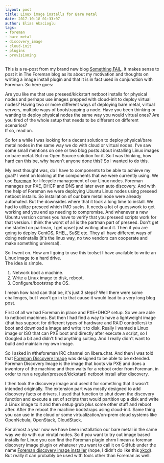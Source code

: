 ```yaml
---
layout: post
title: Linux image installs for Bare Metal
date: 2017-10-18 01:33:07
author: Elias Abacioglu
tags:
- foreman
- bare metal
- discovery_image
- cloud-init
- plugins
- provisioning
---
```


This is a re-post from my brand new blog [Something FAIL](https://something.fail/). It makes sense to post it in The Foreman blog as its about my motivation and thoughts on writing a image install plugin and that it is in fact used in conjunction with Foreman. So here goes:  

Are you like me that use preseed/kickstart netboot installs for physical nodes and perhaps use images prepped with cloud-init to deploy virtual nodes?
Having two or more different ways of deploying bare metal, virtual servers, multiple ways of bootstrapping a node.
Have you been thinking or wanting to deploy physical nodes the same way you would virtual ones? Are you tired of the whole setup that needs to be different on different scenarios?  
If so, read on.
<!--more-->

So for a while I was looking for a decent solution to deploy physical/bare metal nodes in the same way we do with cloud or virtual nodes. I've saw some small mentions on one or two blog posts about installing Linux images on bare metal. But no Open Source solution for it.
So I was thinking, how hard can this be, why haven't anyone done this? So I wanted to do this.

My next thought was, do I have to components to be able to achieve my goal? I went on looking at the components that we were currently using.
We use [Foreman](https://theforeman.org) for lifecycle management of our Linux nodes. Foreman manages our PXE, DHCP and DNS and later even auto discovery.
And with the help of Foreman we were deploying Ubuntu Linux nodes using preseed netboot installs. So installation of our bare metal node were already automated.
But the downsides where that it took a long time to install. We had to utilize preseed which IMO sucks. It needs a lot of guesswork to get working and you end up needing to compromise. And whenever a new Ubuntu version comes you have to verify that you preseed scripts work for that version. I think the worst of all is the partman part of preseed. Don't get me started on partman, I get upset just writing about it. Then if you are going to deploy CentOS, RHEL, SuSE etc. They all have different ways of doing netinstalls (it's the linux way, no two vendors can cooperate and make something universal).

So I went on. How am I going to use this toolset I have available to write an Linux image to a hard drive.  
The idea is simple.
1. Network boot a machine.
2. Write a Linux image to disk, reboot.
3. Configure/bootstrap the OS.

I mean how hard can that be, it's just 3 steps? Well there were some challenges, but I won't go in to that cause it would lead to a very long blog post.

First of all we had Foreman in place and PXE+DHCP setup. So we are able to netboot machines.
But then I had find a way to have a lightweight image (that has support for different types of hardware and RAID controllers) to boot and download a image and write it to disk.
Really I wanted a Linux image or ISO that can PXE boot and directly after execute a script, so I Googled a bit and didn't find anything suiting. And I really didn't want to build and maintain my own image.

So I asked in #theforeman IRC channel on libera.chat. And then I was told that [Foreman Discovery Image](https://github.com/theforeman/foreman-discovery-image) was designed to be able to be extended. Foreman Discovery Image is the image that boots via PXE and does a inventory of the machine and then waits for a reboot order from Foreman, in order to run a regular(preseed/kickstart) netboot install after discovery.

I then took the discovery image and used it for something that it wasn't intended originally. The extension part was mostly designed to add discovery facts or drivers.
I used that function to shut down the discovery function and execute a set of scripts that would partition up a disk and write a Linux image to it and then setup grub plus some other stuff and reboot after.
After the reboot the machine bootstraps using cloud-init. Same thing you can use in the cloud or some virtualization/on-prem cloud systems like OpenNebula, OpenStack, CloudStack.

For almost a year now we have been installation our bare metal in the same way we do with our virutal nodes. So if you want to try out image based installs for Linux you can find the Foreman plugin ehrm I mean a foreman discovery image plugin or whatever you want to call it on GitHub under the name [Foreman discovery image installer](https://github.com/deltaprojects/foreman_discovery_image_installer) (nope, I didn't do like this [xkcd](https://xkcd.com/910/)).
But really it can probably be used with tools other than Foreman as well.
